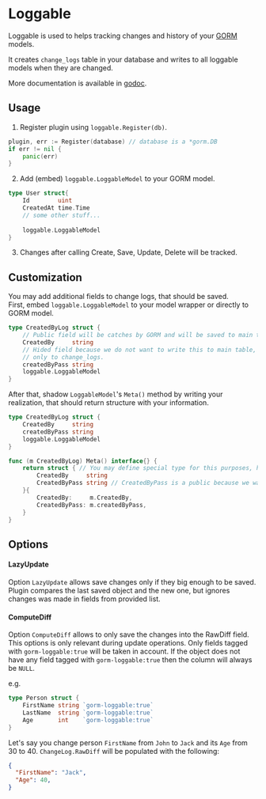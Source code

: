 # Loggable

Loggable is used to helps tracking changes and history of your [GORM](https://gorm.io/gorm) models.

It creates `change_logs` table in your database and writes to all loggable models when they are changed.

More documentation is available in [godoc](https://godoc.org/github.com/sas1024/gorm-loggable).

## Usage
1. Register plugin using `loggable.Register(db)`.
```go
plugin, err := Register(database) // database is a *gorm.DB
if err != nil {
	panic(err)
}
```
2. Add (embed) `loggable.LoggableModel` to your GORM model.
```go
type User struct{
    Id        uint
    CreatedAt time.Time
    // some other stuff...
    
    loggable.LoggableModel
}
```
3. Changes after calling Create, Save, Update, Delete will be tracked.

## Customization
You may add additional fields to change logs, that should be saved.  
First, embed `loggable.LoggableModel` to your model wrapper or directly to GORM model.  
```go
type CreatedByLog struct {
	// Public field will be catches by GORM and will be saved to main table.
	CreatedBy     string
	// Hided field because we do not want to write this to main table,
	// only to change_logs.
	createdByPass string 
	loggable.LoggableModel
}
```
After that, shadow `LoggableModel`'s `Meta()` method by writing your realization, that should return structure with your information.  
```go
type CreatedByLog struct {
	CreatedBy     string
	createdByPass string 
	loggable.LoggableModel
}

func (m CreatedByLog) Meta() interface{} {
	return struct { // You may define special type for this purposes, here we use unnamed one.
		CreatedBy     string
		CreatedByPass string // CreatedByPass is a public because we want to track this field. 
	}{
		CreatedBy:     m.CreatedBy,
		CreatedByPass: m.createdByPass,
	}
}
```

## Options
#### LazyUpdate
Option `LazyUpdate` allows save changes only if they big enough to be saved.  
Plugin compares the last saved object and the new one, but ignores changes was made in fields from provided list.

#### ComputeDiff
Option `ComputeDiff` allows to only save the changes into the RawDiff field. This options is only relevant during update
operations. Only fields tagged with `gorm-loggable:true` will be taken in account. If the object does not have any field
tagged with `gorm-loggable:true` then the column will always be `NULL`.

e.g.

```go
type Person struct {
	FirstName string `gorm-loggable:true`
	LastName  string `gorm-loggable:true`
	Age       int    `gorm-loggable:true`
}
```

Let's say you change person `FirstName` from `John` to `Jack` and its `Age` from 30 to 40.
`ChangeLog.RawDiff` will be populated with the following:
```json
{
  "FirstName": "Jack",
  "Age": 40,
}
```
